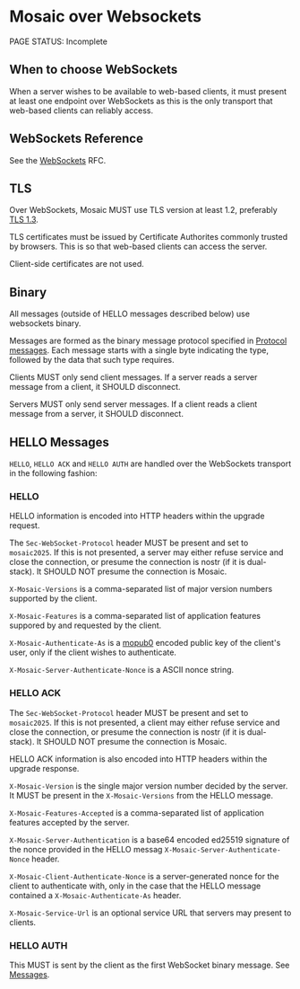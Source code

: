 # Mosaic over Websockets

<status>PAGE STATUS: Incomplete</status>

## When to choose WebSockets

When a server wishes to be available to web-based clients, it must present at least
one endpoint over WebSockets as this is the only transport that web-based clients
can reliably access.

## WebSockets Reference

See the [WebSockets](https://datatracker.ietf.org/doc/html/rfc6455) RFC.

## TLS

Over WebSockets, Mosaic MUST use TLS version at least 1.2, preferably
[TLS 1.3](https://datatracker.ietf.org/doc/html/rfc8446).

TLS certificates must be issued by Certificate Authorites commonly trusted
by browsers. This is so that web-based clients can access the server.

Client-side certificates are not used.

## Binary

All messages (outside of HELLO messages described below) use websockets binary.

Messages are formed as the binary message protocol specified in
[Protocol messages](messages.md). Each message starts with a single byte indicating
the type, followed by the data that such type requires.

Clients MUST only send client messages. If a server reads a server message
from a client, it SHOULD disconnect.

Servers MUST only send server messages. If a client reads a client message
from a server, it SHOULD disconnect.

## HELLO Messages

`HELLO`, `HELLO ACK` and `HELLO AUTH` are handled over the WebSockets transport in the following fashion:

### HELLO

HELLO information is encoded into HTTP headers within the upgrade request.

The `Sec-WebSocket-Protocol` header MUST be present and set to `mosaic2025`.
If this is not presented, a server may either refuse service and close the connection,
or presume the connection is nostr (if it is dual-stack). It SHOULD NOT
presume the connection is Mosaic.

`X-Mosaic-Versions` is a comma-separated list of major version numbers supported by the client.

`X-Mosaic-Features` is a comma-separated list of application features suppored by and requested
by the client.

`X-Mosaic-Authenticate-As` is a [mopub0](human_encodings.md) encoded public key of the client's user, only if the client wishes to authenticate.

`X-Mosaic-Server-Authenticate-Nonce` is a ASCII nonce string.

### HELLO ACK

The `Sec-WebSocket-Protocol` header MUST be present and set to `mosaic2025`.
If this is not presented, a client may either refuse service and close the connection,
or presume the connection is nostr (if it is dual-stack). It SHOULD NOT
presume the connection is Mosaic.

HELLO ACK information is also encoded into HTTP headers within the upgrade response.

`X-Mosaic-Version` is the single major version number decided by the server. It MUST be present in the `X-Mosaic-Versions` from the HELLO message.

`X-Mosaic-Features-Accepted` is a comma-separated list of application features accepted by the server.

`X-Mosaic-Server-Authentication` is a base64 encoded ed25519 signature of the nonce provided in the HELLO messag `X-Mosaic-Server-Authenticate-Nonce` header.

`X-Mosaic-Client-Authenticate-Nonce` is a server-generated nonce for the client to authenticate with, only in the case that the HELLO message contained a `X-Mosaic-Authenticate-As` header.

`X-Mosaic-Service-Url` is an optional service URL that servers may present to
clients.

### HELLO AUTH

This MUST is sent by the client as the first WebSocket binary message. See [Messages](messages.md).
